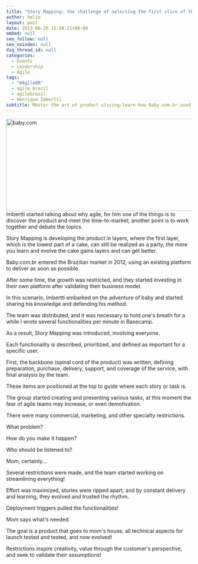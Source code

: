 ```yaml
---
title: "Story Mapping: the challenge of selecting the first slice of the product"
author: helio
layout: post
date: 2013-06-26 15:58:21+00:00
embed: null
seo_follow: null
seo_noindex: null
dsq_thread_id: null
categories:
  - Events
  - Leadership
  - Agile
tags:
  - "#AgileBR"
  - agile brazil
  - agilebrazil
  - Henrique Imbertti
subtitle: Master the art of product slicing—learn how Baby.com.br used story mapping to build products in layers, prioritize features, and let customer feedback drive development decisions
---
```


[<img class="aligncenter size-full wp-image-746" alt="baby.com" src="/uploads/2013/06/Screen-Shot-2013-06-26-at-12.58.58-PM.png" width="514" height="250" srcset="/uploads/2013/06/Screen-Shot-2013-06-26-at-12.58.58-PM.png 514w, /uploads/2013/06/Screen-Shot-2013-06-26-at-12.58.58-PM-300x145.png 300w" sizes="(max-width: 514px) 100vw, 514px" />][1] Imbertti started talking about why agile, for him one of the things is to discover the product and meet the time-to-market; another point is to work together and debate the topics.

Story Mapping is developing the product in layers, where the first layer, which is the lowest part of a cake, can still be realized as a party, the more you learn and evolve the cake gains layers and can get better.

Baby.com.br entered the Brazilian market in 2012, using an existing platform to deliver as soon as possible.

After some time, the growth was restricted, and they started investing in their own platform after validating their business model.

In this scenario, Imbertti embarked on the adventure of baby and started sharing his knowledge and defending his method.

The team was distributed, and it was necessary to hold one's breath for a while I wrote several functionalities per minute in Basecamp.

As a result, Story Mapping was introduced, involving everyone.

Each functionality is described, prioritized, and defined as important for a specific user.

First, the backbone (spinal cord of the product) was written, defining preparation, purchase, delivery, support, and coverage of the service, with final analysis by the team.

These items are positioned at the top to guide where each story or task is.

The group started creating and presenting various tasks, at this moment the fear of agile teams may increase, or even demotivation.

There were many commercial, marketing, and other specialty restrictions.

What problem?

How do you make it happen?

Who should be listened to?

Mom, certainly...

Several restrictions were made, and the team started working on streamlining everything!

Effort was maximized, stories were ripped apart, and by constant delivery and learning, they evolved and trusted the rhythm.

Deployment triggers pulled the functionalities!

Mom says what's needed.

The goal is a product that goes to mom's house, all technical aspects for launch tested and tested, and now evolved!

Restrictions inspire creativity, value through the customer's perspective, and seek to validate their assumptions!

[1]: /uploads/2013/06/Screen-Shot-2013-06-26-at-12.58.58-PM.png
